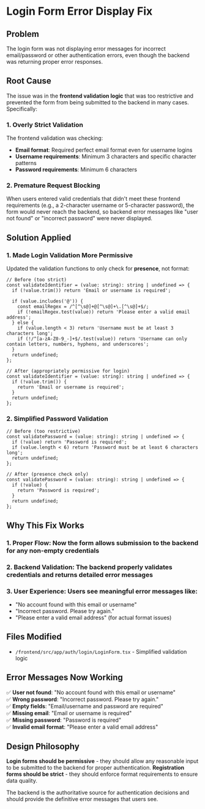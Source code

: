 # Login Form Error Display Fix

## Problem
The login form was not displaying error messages for incorrect email/password or other authentication errors, even though the backend was returning proper error responses.

## Root Cause
The issue was in the **frontend validation logic** that was too restrictive and prevented the form from being submitted to the backend in many cases. Specifically:

### 1. Overly Strict Validation
The frontend validation was checking:
- **Email format**: Required perfect email format even for username logins
- **Username requirements**: Minimum 3 characters and specific character patterns
- **Password requirements**: Minimum 6 characters

### 2. Premature Request Blocking
When users entered valid credentials that didn't meet these frontend requirements (e.g., a 2-character username or 5-character password), the form would never reach the backend, so backend error messages like "user not found" or "incorrect password" were never displayed.

## Solution Applied

### 1. Made Login Validation More Permissive
Updated the validation functions to only check for **presence**, not format:

```tsx
// Before (too strict)
const validateIdentifier = (value: string): string | undefined => {
  if (!value.trim()) return 'Email or username is required';
  
  if (value.includes('@')) {
    const emailRegex = /^[^\s@]+@[^\s@]+\.[^\s@]+$/;
    if (!emailRegex.test(value)) return 'Please enter a valid email address';
  } else {
    if (value.length < 3) return 'Username must be at least 3 characters long';
    if (!/^[a-zA-Z0-9_-]+$/.test(value)) return 'Username can only contain letters, numbers, hyphens, and underscores';
  }
  return undefined;
};

// After (appropriately permissive for login)
const validateIdentifier = (value: string): string | undefined => {
  if (!value.trim()) {
    return 'Email or username is required';
  }
  return undefined;
};
```

### 2. Simplified Password Validation
```tsx
// Before (too restrictive)
const validatePassword = (value: string): string | undefined => {
  if (!value) return 'Password is required';
  if (value.length < 6) return 'Password must be at least 6 characters long';
  return undefined;
};

// After (presence check only)
const validatePassword = (value: string): string | undefined => {
  if (!value) {
    return 'Password is required';
  }
  return undefined;
};
```

## Why This Fix Works

### 1. **Proper Flow**: Now the form allows submission to the backend for any non-empty credentials
### 2. **Backend Validation**: The backend properly validates credentials and returns detailed error messages
### 3. **User Experience**: Users see meaningful error messages like:
   - "No account found with this email or username"
   - "Incorrect password. Please try again."
   - "Please enter a valid email address" (for actual format issues)

## Files Modified
- `/frontend/src/app/auth/login/LoginForm.tsx` - Simplified validation logic

## Error Messages Now Working

✅ **User not found**: "No account found with this email or username"  
✅ **Wrong password**: "Incorrect password. Please try again."  
✅ **Empty fields**: "Email/username and password are required"  
✅ **Missing email**: "Email or username is required"  
✅ **Missing password**: "Password is required"  
✅ **Invalid email format**: "Please enter a valid email address"

## Design Philosophy

**Login forms should be permissive** - they should allow any reasonable input to be submitted to the backend for proper authentication. **Registration forms should be strict** - they should enforce format requirements to ensure data quality.

The backend is the authoritative source for authentication decisions and should provide the definitive error messages that users see.